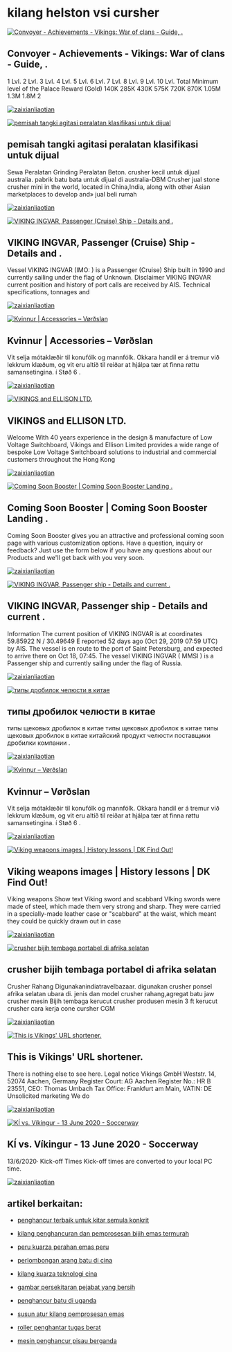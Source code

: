 # kilang helston vsi cursher
<a href="https://mnn.zoosnet.net/LR/Chatpre.aspx?id=MNN94995150&p=https://topgrinding.com/" target="_blank">![Convoyer - Achievements - Vikings: War of clans - Guide, .](https://github.com/technlg/images/blob/main/47.jpg)</a>
## Convoyer - Achievements - Vikings: War of clans - Guide, .
1 Lvl. 2 Lvl. 3 Lvl. 4 Lvl. 5 Lvl. 6 Lvl. 7 Lvl. 8 Lvl. 9 Lvl. 10 Lvl. Total Minimum level of the Palace Reward (Gold) 140K 285K 430K 575K 720K 870K 1.05M 1.3M 1.8M 2 
<a href="https://mnn.zoosnet.net/LR/Chatpre.aspx?id=MNN94995150&p=https://topgrinding.com/" target="_blank"><img src="https://github.com/technlg/images/raw/main/chat11.jpg" alt="zaixianliaotian"/></a><a href="//whatsapp.shibangsoft.com/WhatsApp.php" ><img src="https://github.com/technlg/images/raw/main/chat11.png" alt=""></a>
<a href="https://mnn.zoosnet.net/LR/Chatpre.aspx?id=MNN94995150&p=https://topgrinding.com/" target="_blank">![pemisah tangki agitasi peralatan klasifikasi untuk dijual](https://github.com/technlg/images/blob/main/31.jpg)</a>
## pemisah tangki agitasi peralatan klasifikasi untuk dijual
Sewa Peralatan Grinding Peralatan Beton. crusher kecil untuk dijual australia. pabrik batu bata untuk dijual di australia-DBM Crusher jual stone crusher mini in the world, located in China,India, along with other Asian marketplaces to develop and» jual beli rumah
<a href="https://mnn.zoosnet.net/LR/Chatpre.aspx?id=MNN94995150&p=https://topgrinding.com/" target="_blank"><img src="https://github.com/technlg/images/raw/main/chat11.jpg" alt="zaixianliaotian"/></a><a href="//whatsapp.shibangsoft.com/WhatsApp.php" ><img src="https://github.com/technlg/images/raw/main/chat11.png" alt=""></a>
<a href="https://mnn.zoosnet.net/LR/Chatpre.aspx?id=MNN94995150&p=https://topgrinding.com/" target="_blank">![VIKING INGVAR, Passenger (Cruise) Ship - Details and .](https://github.com/technlg/images/blob/main/24.jpg)</a>
## VIKING INGVAR, Passenger (Cruise) Ship - Details and .
Vessel VIKING INGVAR (IMO: ) is a Passenger (Cruise) Ship built in 1990 and currently sailing under the flag of Unknown. Disclaimer VIKING INGVAR current position and history of port calls are received by AIS. Technical specifications, tonnages and 
<a href="https://mnn.zoosnet.net/LR/Chatpre.aspx?id=MNN94995150&p=https://topgrinding.com/" target="_blank"><img src="https://github.com/technlg/images/raw/main/chat11.jpg" alt="zaixianliaotian"/></a><a href="//whatsapp.shibangsoft.com/WhatsApp.php" ><img src="https://github.com/technlg/images/raw/main/chat11.png" alt=""></a>
<a href="https://mnn.zoosnet.net/LR/Chatpre.aspx?id=MNN94995150&p=https://topgrinding.com/" target="_blank">![Kvinnur | Accessories – Vørðslan](https://github.com/technlg/images/blob/main/39.jpg)</a>
## Kvinnur | Accessories – Vørðslan
Vit selja mótaklæðir til konufólk og mannfólk. Okkara handil er á tremur við lekkrum klæðum, og vit eru altíð til reiðar at hjálpa tær at finna røttu samansetingina. í Støð 6 .
<a href="https://mnn.zoosnet.net/LR/Chatpre.aspx?id=MNN94995150&p=https://topgrinding.com/" target="_blank"><img src="https://github.com/technlg/images/raw/main/chat11.jpg" alt="zaixianliaotian"/></a><a href="//whatsapp.shibangsoft.com/WhatsApp.php" ><img src="https://github.com/technlg/images/raw/main/chat11.png" alt=""></a>
<a href="https://mnn.zoosnet.net/LR/Chatpre.aspx?id=MNN94995150&p=https://topgrinding.com/" target="_blank">![VIKINGS and ELLISON LTD.](https://github.com/technlg/images/blob/main/64.jpg)</a>
## VIKINGS and ELLISON LTD.
Welcome With 40 years experience in the design & manufacture of Low Voltage Switchboard, Vikings and Ellison Limited provides a wide range of bespoke Low Voltage Switchboard solutions to industrial and commercial customers throughout the Hong Kong
<a href="https://mnn.zoosnet.net/LR/Chatpre.aspx?id=MNN94995150&p=https://topgrinding.com/" target="_blank"><img src="https://github.com/technlg/images/raw/main/chat11.jpg" alt="zaixianliaotian"/></a><a href="//whatsapp.shibangsoft.com/WhatsApp.php" ><img src="https://github.com/technlg/images/raw/main/chat11.png" alt=""></a>
<a href="https://mnn.zoosnet.net/LR/Chatpre.aspx?id=MNN94995150&p=https://topgrinding.com/" target="_blank">![Coming Soon Booster | Coming Soon Booster Landing .](https://github.com/technlg/images/blob/main/50.jpg)</a>
## Coming Soon Booster | Coming Soon Booster Landing .
Coming Soon Booster gives you an attractive and professional coming soon page with various customization options. Have a question, inquiry or feedback? Just use the form below if you have any questions about our Products and we'll get back with you very soon.
<a href="https://mnn.zoosnet.net/LR/Chatpre.aspx?id=MNN94995150&p=https://topgrinding.com/" target="_blank"><img src="https://github.com/technlg/images/raw/main/chat11.jpg" alt="zaixianliaotian"/></a><a href="//whatsapp.shibangsoft.com/WhatsApp.php" ><img src="https://github.com/technlg/images/raw/main/chat11.png" alt=""></a>
<a href="https://mnn.zoosnet.net/LR/Chatpre.aspx?id=MNN94995150&p=https://topgrinding.com/" target="_blank">![VIKING INGVAR, Passenger ship - Details and current .](https://github.com/technlg/images/blob/main/55.jpg)</a>
## VIKING INGVAR, Passenger ship - Details and current .
Information The current position of VIKING INGVAR is at coordinates 59.85922 N / 30.49649 E reported 52 days ago (Oct 29, 2019 07:59 UTC) by AIS. The vessel is en route to the port of Saint Petersburg, and expected to arrive there on Oct 18, 07:45. The vessel VIKING INGVAR ( MMSI ) is a Passenger ship and currently sailing under the flag of Russia.
<a href="https://mnn.zoosnet.net/LR/Chatpre.aspx?id=MNN94995150&p=https://topgrinding.com/" target="_blank"><img src="https://github.com/technlg/images/raw/main/chat11.jpg" alt="zaixianliaotian"/></a><a href="//whatsapp.shibangsoft.com/WhatsApp.php" ><img src="https://github.com/technlg/images/raw/main/chat11.png" alt=""></a>
<a href="https://mnn.zoosnet.net/LR/Chatpre.aspx?id=MNN94995150&p=https://topgrinding.com/" target="_blank">![типы дробилок челюсти в китае](https://github.com/technlg/images/blob/main/61.jpg)</a>
## типы дробилок челюсти в китае
типы щековых дробилок в китае типы щековых дробилок в китае типы щековых дробилок в китае китайский продукт челюсти поставщики дробилки компании .
<a href="https://mnn.zoosnet.net/LR/Chatpre.aspx?id=MNN94995150&p=https://topgrinding.com/" target="_blank"><img src="https://github.com/technlg/images/raw/main/chat11.jpg" alt="zaixianliaotian"/></a><a href="//whatsapp.shibangsoft.com/WhatsApp.php" ><img src="https://github.com/technlg/images/raw/main/chat11.png" alt=""></a>
<a href="https://mnn.zoosnet.net/LR/Chatpre.aspx?id=MNN94995150&p=https://topgrinding.com/" target="_blank">![Kvinnur – Vørðslan](https://github.com/technlg/images/blob/main/19.jpg)</a>
## Kvinnur – Vørðslan
Vit selja mótaklæðir til konufólk og mannfólk. Okkara handil er á tremur við lekkrum klæðum, og vit eru altíð til reiðar at hjálpa tær at finna røttu samansetingina. í Støð 6 .
<a href="https://mnn.zoosnet.net/LR/Chatpre.aspx?id=MNN94995150&p=https://topgrinding.com/" target="_blank"><img src="https://github.com/technlg/images/raw/main/chat11.jpg" alt="zaixianliaotian"/></a><a href="//whatsapp.shibangsoft.com/WhatsApp.php" ><img src="https://github.com/technlg/images/raw/main/chat11.png" alt=""></a>
<a href="https://mnn.zoosnet.net/LR/Chatpre.aspx?id=MNN94995150&p=https://topgrinding.com/" target="_blank">![Viking weapons images | History lessons | DK Find Out!](https://github.com/technlg/images/blob/main/54.jpg)</a>
## Viking weapons images | History lessons | DK Find Out!
Viking weapons Show text Viking sword and scabbard VIking swords were made of steel, which made them very strong and sharp. They were carried in a specially-made leather case or "scabbard" at the waist, which meant they could be quickly drawn out in case
<a href="https://mnn.zoosnet.net/LR/Chatpre.aspx?id=MNN94995150&p=https://topgrinding.com/" target="_blank"><img src="https://github.com/technlg/images/raw/main/chat11.jpg" alt="zaixianliaotian"/></a><a href="//whatsapp.shibangsoft.com/WhatsApp.php" ><img src="https://github.com/technlg/images/raw/main/chat11.png" alt=""></a>
<a href="https://mnn.zoosnet.net/LR/Chatpre.aspx?id=MNN94995150&p=https://topgrinding.com/" target="_blank">![crusher bijih tembaga portabel di afrika selatan](https://github.com/technlg/images/blob/main/14.jpg)</a>
## crusher bijih tembaga portabel di afrika selatan
Crusher Rahang Digunakanindiatravelbazaar. digunakan crusher ponsel afrika selatan ubara di. jenis dan model crusher rahang,agregat batu jaw crusher mesin Bijih tembaga kerucut crusher produsen mesin 3 ft kerucut crusher cara kerja cone cursher CGM
<a href="https://mnn.zoosnet.net/LR/Chatpre.aspx?id=MNN94995150&p=https://topgrinding.com/" target="_blank"><img src="https://github.com/technlg/images/raw/main/chat11.jpg" alt="zaixianliaotian"/></a><a href="//whatsapp.shibangsoft.com/WhatsApp.php" ><img src="https://github.com/technlg/images/raw/main/chat11.png" alt=""></a>
<a href="https://mnn.zoosnet.net/LR/Chatpre.aspx?id=MNN94995150&p=https://topgrinding.com/" target="_blank">![This is Vikings' URL shortener.](https://github.com/technlg/images/blob/main/35.jpg)</a>
## This is Vikings' URL shortener.
There is nothing else to see here. Legal notice Vikings GmbH Weststr. 14, 52074 Aachen, Germany Register Court: AG Aachen Register No.: HR B 23551, CEO: Thomas Umbach Tax Office: Frankfurt am Main, VATIN: DE Unsolicited marketing We do 
<a href="https://mnn.zoosnet.net/LR/Chatpre.aspx?id=MNN94995150&p=https://topgrinding.com/" target="_blank"><img src="https://github.com/technlg/images/raw/main/chat11.jpg" alt="zaixianliaotian"/></a><a href="//whatsapp.shibangsoft.com/WhatsApp.php" ><img src="https://github.com/technlg/images/raw/main/chat11.png" alt=""></a>
<a href="https://mnn.zoosnet.net/LR/Chatpre.aspx?id=MNN94995150&p=https://topgrinding.com/" target="_blank">![KÍ vs. Víkingur - 13 June 2020 - Soccerway](https://github.com/technlg/images/blob/main/41.jpg)</a>
## KÍ vs. Víkingur - 13 June 2020 - Soccerway
13/6/2020· Kick-off Times Kick-off times are converted to your local PC time.
<a href="https://mnn.zoosnet.net/LR/Chatpre.aspx?id=MNN94995150&p=https://topgrinding.com/" target="_blank"><img src="https://github.com/technlg/images/raw/main/chat11.jpg" alt="zaixianliaotian"/></a><a href="//whatsapp.shibangsoft.com/WhatsApp.php" ><img src="https://github.com/technlg/images/raw/main/chat11.png" alt=""></a>
## artikel berkaitan:
* [penghancur terbaik untuk kitar semula konkrit](penghancur%20terbaik%20untuk%20kitar%20semula%20konkrit.md)
* [kilang penghancuran dan pemprosesan bijih emas termurah](kilang%20penghancuran%20dan%20pemprosesan%20bijih%20emas%20termurah.md)
* [peru kuarza perahan emas peru](peru%20kuarza%20perahan%20emas%20peru.md)
* [perlombongan arang batu di cina](perlombongan%20arang%20batu%20di%20cina.md)
* [kilang kuarza teknologi cina](kilang%20kuarza%20teknologi%20cina.md)
* [gambar persekitaran pejabat yang bersih](gambar%20persekitaran%20pejabat%20yang%20bersih.md)
* [penghancur batu di uganda](penghancur%20batu%20di%20uganda.md)
* [susun atur kilang pemprosesan emas](susun%20atur%20kilang%20pemprosesan%20emas.md)
* [roller penghantar tugas berat](roller%20penghantar%20tugas%20berat.md)
* [mesin penghancur pisau berganda](mesin%20penghancur%20pisau%20berganda.md)
